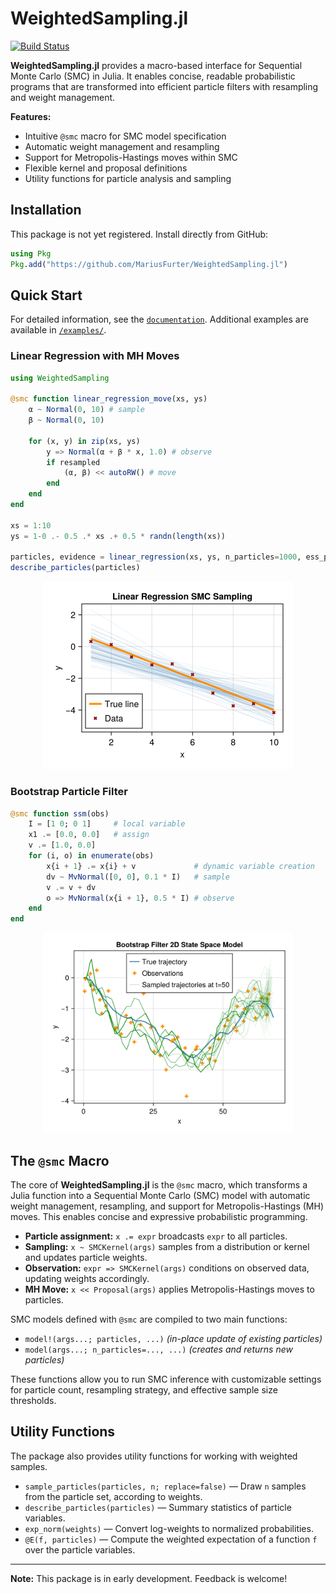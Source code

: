 # WeightedSampling.jl

[![Build Status](https://github.com/MariusFurter/WeightedSampling.jl/actions/workflows/CI.yml/badge.svg?branch=main)](https://github.com/MariusFurter/WeightedSampling.jl/actions/workflows/CI.yml?query=branch%3Amain)

**WeightedSampling.jl** provides a macro-based interface for Sequential Monte Carlo (SMC) in Julia. It enables concise, readable probabilistic programs that are transformed into efficient particle filters with resampling and weight management.

**Features:**

- Intuitive `@smc` macro for SMC model specification
- Automatic weight management and resampling
- Support for Metropolis-Hastings moves within SMC
- Flexible kernel and proposal definitions
- Utility functions for particle analysis and sampling

## Installation

This package is not yet registered. Install directly from GitHub:

```julia
using Pkg
Pkg.add("https://github.com/MariusFurter/WeightedSampling.jl")
```

## Quick Start

For detailed information, see the [`documentation`](https://MariusFurter.github.io/WeightedSampling.jl). Additional examples are available in [`/examples/`](examples/). 

### Linear Regression with MH Moves

```julia
using WeightedSampling

@smc function linear_regression_move(xs, ys)
    α ~ Normal(0, 10) # sample
    β ~ Normal(0, 10)

    for (x, y) in zip(xs, ys)
        y => Normal(α + β * x, 1.0) # observe
        if resampled
            (α, β) << autoRW() # move
        end
    end
end

xs = 1:10
ys = 1-0 .- 0.5 .* xs .+ 0.5 * randn(length(xs))

particles, evidence = linear_regression(xs, ys, n_particles=1000, ess_perc_min=0.5)
describe_particles(particles)
```
<div align="center">
  <img src="examples/plots/linear_regression.png" width="400" alt="Linear regression posterior distribution">
</div>

### Bootstrap Particle Filter

```julia
@smc function ssm(obs)
    I = [1 0; 0 1]     # local variable
    x1 .= [0.0, 0.0]   # assign
    v .= [1.0, 0.0]
    for (i, o) in enumerate(obs)
        x{i + 1} .= x{i} + v             # dynamic variable creation
        dv ~ MvNormal([0, 0], 0.1 * I)   # sample
        v .= v + dv
        o => MvNormal(x{i + 1}, 0.5 * I) # observe
    end
end
```

<div align="center">
  <img src="examples/plots/ssm.png" width="400" alt="Bootstrap filter 2D state space model">
</div>


## The `@smc` Macro

The core of **WeightedSampling.jl** is the `@smc` macro, which transforms a Julia function into a Sequential Monte Carlo (SMC) model with automatic weight management, resampling, and support for Metropolis-Hastings (MH) moves. This enables concise and expressive probabilistic programming.

- **Particle assignment:** `x .= expr` broadcasts `expr` to all particles.
- **Sampling:** `x ~ SMCKernel(args)` samples from a distribution or kernel and updates particle weights.
- **Observation:** `expr => SMCKernel(args)` conditions on observed data, updating weights accordingly.
- **MH Move:** `x << Proposal(args)` applies Metropolis-Hastings moves to particles.

SMC models defined with `@smc` are compiled to two main functions:
- `model!(args...; particles, ...)` *(in-place update of existing particles)*
- `model(args...; n_particles=..., ...)` *(creates and returns new particles)*

These functions allow you to run SMC inference with customizable settings for particle count, resampling strategy, and effective sample size thresholds.

## Utility Functions

The package also provides utility functions for working with weighted samples.

- `sample_particles(particles, n; replace=false)` — Draw `n` samples from the particle set, according to weights.
- `describe_particles(particles)` — Summary statistics of particle variables.
- `exp_norm(weights)` — Convert log-weights to normalized probabilities.
- `@E(f, particles)` — Compute the weighted expectation of a function `f` over the particle variables.

---

**Note:** This package is in early development. Feedback is welcome!

